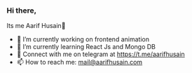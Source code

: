 ### Hi there,

Its me Aarif Husain👋

- 🔭 I’m currently working on frontend animation 
- 🌱 I’m currently learning React Js and Mongo DB
- 💬 Connect with me on telegram at https://t.me/aarifhusain
- 📫 How to reach me: mail@aarifhusain.com

